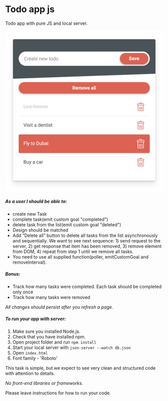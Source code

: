 # Todo app js

Todo app with pure JS and local server.

![Todo app](./images/design.png)

##### *As a user I should be able to:*

- create new Task
- complete task(emit custom goal "completed")
- delete task from the list(emit custom goal "deleted")
- Design should be matched
- Add “Delete all” button to delete all tasks from the list asynchronously and sequentially. We want to see next sequence: 1) send request to the server, 2) get response that item has been removed, 3) remove element from DOM, 4) repeat from step 1 until we remove all tasks.
- You need to use all supplied function(poller, emitCustomGoal and removeInterval).

##### Bonus:

- Track how many tasks were completed. Each task should be completed only once
- Track how many tasks were removed

*All changes should persist after you refresh a page.*

##### To run your app with server:

1. Make sure you installed Node.js.
2. Check that you have installed npm.
3. Open project folder and run ```npm install```
4. Start your local server with ```json-server --watch db.json```
5. Open ```index.html```
6. Font family - 'Roboto'

This task is simple, but we expect to see very clean and structured code with attention to details.

*No front-end libraries or frameworks.*

Please leave instructions for how to run your code.
